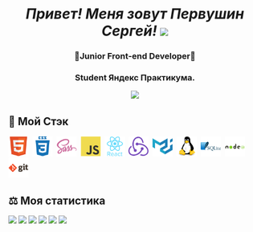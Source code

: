 
*<h1 align="center">Привет! Меня зовут Первушин Сергей!
<img src="https://github.com/blackcater/blackcater/raw/main/images/Hi.gif" height="32"/></h1>*
<h3 align="center">🚀Junior Front-end Developer🚀</h3>
<h3 align="center">Student Яндекс Практикума.</h3>

<div id="header" align="center">
  <img src="https://f.partnerkin.com/uploads/storage/files/file_1625642280.gif" width="100"/>
</div>









</div>

## :shopping_cart: Мой Стэк
<div>
    <img src="https://github.com/devicons/devicon/blob/master/icons/html5/html5-original.svg" title="HTML5" alt="HTML" width="40" height="40"/>&nbsp;
    <img src="https://github.com/devicons/devicon/blob/master/icons/css3/css3-plain-wordmark.svg"  title="CSS3" alt="CSS" width="40" height="40"/>&nbsp;
     <img src="https://github.com/devicons/devicon/blob/master/icons/sass/sass-original.svg" title="sass" alt="sass" width="40" height="40"/>&nbsp;  
    <img src="https://github.com/devicons/devicon/blob/master/icons/javascript/javascript-original.svg" title="JavaScript" alt="JavaScript" width="40" height="40"/>&nbsp;
  <img src="https://github.com/devicons/devicon/blob/master/icons/react/react-original-wordmark.svg" title="React" alt="React" width="40" height="40"/>&nbsp;
  <img src="https://github.com/devicons/devicon/blob/master/icons/redux/redux-original.svg" title="Redux" alt="Redux " width="40" height="40"/>&nbsp;
  <img src="https://github.com/devicons/devicon/blob/master/icons/materialui/materialui-original.svg" title="Material UI" alt="Material UI" width="40" height="40"/>&nbsp;
    <img src="https://github.com/devicons/devicon/blob/master/icons/linux/linux-original.svg" title="linux" alt="linux" width="40" height="40"/>&nbsp;
  <img src="https://github.com/devicons/devicon/blob/master/icons/sqlite/sqlite-original-wordmark.svg" title="sqlite"  alt="sqlite" width="40" height="40"/>&nbsp;
  <img src="https://github.com/devicons/devicon/blob/master/icons/nodejs/nodejs-original-wordmark.svg" title="NodeJS" alt="NodeJS" width="40" height="40"/>&nbsp;
  <img src="https://github.com/devicons/devicon/blob/master/icons/git/git-original-wordmark.svg" title="Git" **alt="Git" width="40" height="40"/>
</div>


## :balance_scale: Моя статистика
![](https://github-profile-summary-cards.vercel.app/api/cards/profile-details?username=SergeyPervushin357&theme=solarized_dark)
![](https://github-profile-summary-cards.vercel.app/api/cards/most-commit-language?username=SergeyPervushin357&theme=solarized_dark)
![](https://github-profile-summary-cards.vercel.app/api/cards/repos-per-language?username=SergeyPervushin357&theme=solarized_dark)
![](https://github-profile-summary-cards.vercel.app/api/cards/stats?username=SergeyPervushin357&theme=solarized_dark)
![](https://github-profile-summary-cards.vercel.app/api/cards/productive-time?username=SergeyPervushin357&theme=solarized_dark)
![](https://komarev.com/ghpvc/?username=SergeyPervushin357)
